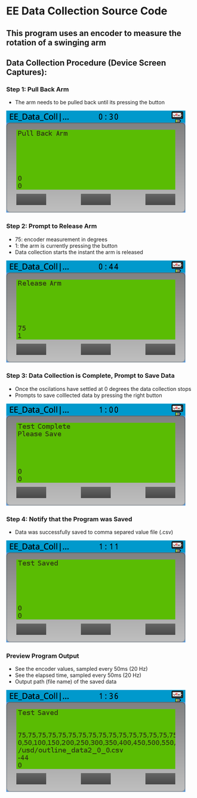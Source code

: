 # EE Data Collection Source Code
## This program uses an encoder to measure the rotation of a swinging arm

## Data Collection Procedure (Device Screen Captures):
### Step 1: Pull Back Arm
- The arm needs to be pulled back until its pressing the button

![Pull Back](https://github.com/Udit8348/EE_Source_Code/blob/master/Screen_Captures/pull_back.png)
### Step 2: Prompt to Release Arm
- 75: encoder measurement in degrees
- 1: the arm is currently pressing the button
- Data collection starts the instant the arm is released

![Release](https://github.com/Udit8348/EE_Source_Code/blob/master/Screen_Captures/release.png)
### Step 3: Data Collection is Complete, Prompt to Save Data
- Once the oscilations have settled at 0 degrees the data collection stops
- Prompts to save colllected data by pressing the right button

![Complete](https://github.com/Udit8348/EE_Source_Code/blob/master/Screen_Captures/test_complete.png)
### Step 4: Notify that the Program was Saved
- Data was successfully saved to comma separed value file (.csv)

![Saved](https://github.com/Udit8348/EE_Source_Code/blob/master/Screen_Captures/test_saved.png)
### Preview Program Output
- See the encoder values, sampled every 50ms (20 Hz)
- See the elapsed time, sampled every 50ms (20 Hz)
- Output path (file name) of the saved data

![debug image](https://github.com/Udit8348/EE_Source_Code/blob/master/Screen_Captures/debug.png)
